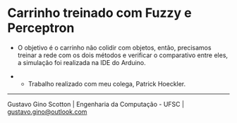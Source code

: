 # Carrinho treinado com Fuzzy e Perceptron

* O objetivo é o carrinho não colidir com objetos, então, precisamos treinar a rede com os dois métodos e verificar o comparativo entre eles, a simulação foi realizada na IDE do Arduino. 

* * Trabalho realizado com meu colega, Patrick Hoeckler.

-------------------------

Gustavo Gino Scotton    |   Engenharia da Computação - UFSC   |   gustavo.gino@outlook.com

